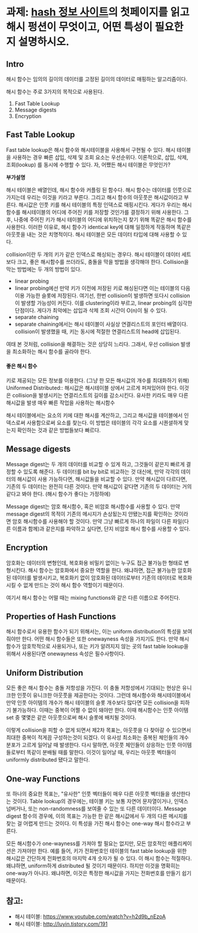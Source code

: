 # 과제: [hash 정보 사이트](https://web.archive.org/web/20120615165357/http://home.comcast.net/~bretm/hash/)의 첫페이지를 읽고 해시 펑션이 무엇이고, 어떤 특성이 필요한지 설명하시오.

## Intro

해시 함수는 임의의 길이의 데이터를 고정된 길이의 데이터로 매핑하는 알고리즘이다.

해시 함수는 주로 3가지의 목적으로 사용된다.

1. Fast Table Lookup
2. Message digests
3. Encryption

## Fast Table Lookup

Fast table lookup은 해시 함수와 해시테이블을 사용해서 구현될 수 있다. 해시 테이블을 사용하는 경우 빠른 삽입, 삭제 및 조회 요소는 우선순위다. 이론적으로, 삽입, 삭제, 조회(lookup) 를 동시에 수행할 수 있다. 자, 어쨌든 해시 테이블은 무엇인가? 

**부가설명**

해시 테이블은 배열인데, 해시 함수와 커플링 된 함수다. 해시 함수는 데이터를 인풋으로 가지는데 우리는 이것을 키라고 부른다. 그리고 해시 함수의 아웃풋은 해시값이라고 부른다. 해시값은 인풋 키를 해시 테이블의 특정 인덱스로 매핑시킨다. 게다가 우리는 해시 함수를 해시테이블의 어디에 주어진 키를 저장할 것인가를 결정하기 위해 사용한다. 그 후, 나중에 주어진 키가 해시 테이블의 어디에 위치하는지 찾기 위해 똑같은 해시 함수를 사용한다. 이러한 이유로, 해시 함수가 identical key에 대해 일정하게 작동하며 똑같은 아웃풋을 내는 것은 치명적이다.
해시 테이블은 모든 데이터 타입에 대해 사용할 수 있다.

collision이란 두 개의 키가 같은 인덱스로 해싱되는 경우다. 해시 테이블이 데이터 세트보다 크고, 좋은 해시함수를 쓰더라도, 충돌을 막을 방법을 생각해야 한다. Collision을 막는 방법에는 두 개의 방법이 있다. 

- linear probing
 - linear probing에선 만약 키가 이전에 저장된 키로 해싱된다면 이는 테이블의 다음 이용 가능한 슬롯에 저장된다. 여기선, 한번 collision이 발생하면 또다시 collision이 발생할 가능성이 커진다. 이를 clustering이라 부르고, linear probing의 심각한 단점이다. 게다가 최악에는 삽입과 삭제 조회 시간이 O(n)이 될 수 있다. 
- separate chaining
 - separate chaining에서는 해시 테이블이 사실상 연결리스트의 포인터 배열이다. collision이 발생했을 때, 키는 동시에 적절한 연결리스트의 head에 삽입된다. 

여태 본 것처럼, collision을 해결하는 것은 상당히 느리다. 그래서, 우선 collision 발생을 최소화하는 해시 함수를 골라야 한다.

#### 좋은 해시 함수
키로 제공되는 모든 정보를 이용한다. (그냥 한 모든 해시값의 개수를 최대화하기 위해)
Uniformed Distributed:: 해시값은 해시테이블 상에서 고르게 퍼져있어야 한다. 이것은 collision을 발생시키는 연결리스트의 길이를 감소시킨다.
유사한 키라도 매우 다른 해시값을 발생
매우 빠른 작업을 사용하는 해시함수


해시 테이블에서는 요소의 키에 대한 해시를 계산하고, 그리고 해시값을 테이블에서 인덱스로써 사용함으로써 요소를 찾는다. 이 방법은 테이블의 각각 요소를 시퀀셜하게 맞는지 확인하는 것과 같은 방법들보다 빠르다.

## Message digests

Message digest는 두 개의 데이터를 비교할 수 있게 하고, 그것들이 같은지 빠르게 결정할 수 있도록 해준다. 두 데이터를 bit by bit로 비교하는 것 대신에, 만약 각각의 데이터의 해시값이 사용 가능하다면, 해시값들을 비교할 수 있다. 만약 해시값이 다르다면, 기존의 두 데이터는 완전히 다른 것이다. 만약 해시값이 같다면 기존의 두 데이터는 거의 같다고 봐야 한다. (해시 함수가 좋다는 가정하에)

Message digest는 암호 해시함수, 혹은 비암호 해시함수를 사용할 수 있다. 만약 message digest의 목적이 기존의 메시지가 손상됬는지 안됐는지를 확인하는 것이라면 암호 해시함수를 사용해야 할 것이다. 만약 그냥 빠르게 하나의 파일이 다른 파일(다른 이름과 함께)과 같은지를 파악하고 싶다면, 단지 비암호 해시 함수를 사용할 수 있다.

## Encryption

암호화는 데이터의 변형인데, 복호화용 비밀키 없이는 누구도 접근 불가능한 형태로 변형시킨다. 해시 함수는 암호화에서 중요한 역할을 한다. 왜냐하면, 접근 불가능한 암호화된 데이터를 발생시키고, 복호화키 없이 암호화된 데이터로부터 기존의 데이터로 복호화시킬 수 없게 만드는 것이 해시 함수 역할이기 때문이다.

여기서 해시 함수는 어떨 때는 mixing functions와 같은 다른 이름으로 주어진다.

## Properties of Hash Functions
해시 함수로서 유용한 함수가 되기 위해서는, 이는 uniform distribution의 특성을 보여줘야만 한다. 어떤 해시 함수들은 또한 onewayness 속성을 가지기도 한다. 만약 해시 함수가 암호학적으로 사용되거나, 또는 키가 알려지지 않는 곳의 fast table lookup을 위해서 사용된다면 onewayness 속성은 필수사항이다.

## Uniform Distribution
모든 좋은 해시 함수는 충돌 저항성을 가진다. 이 충돌 저항성에서 기대되는 현상은 유니크한 인풋이 유니크한 아웃풋을 제공한다는 것이다. 그런데 해시함수와 해시테이블에서 만약 인풋 아이템의 개수가 해시 테이블의 슬롯 개수보다 많다면 모든 collision을 피하기 불가능하다. 이때는 중복이 어쩔 수 없이 돼야만 한다. 이때 해시함수는 인풋 아이템 set 중 몇몇은 같은 아웃풋으로써 해시 슬롯에 배치될 것이다.

이렇게 collision을 피할 수 없게 되면서 제2차 목표는, 아웃풋을 다 찾아갈 수 있으면서 최대한 중복이 적게끔 구성하는것이 되겠다. 이 유사성 최소화는 중복된 체인들의 개수 분포가 고르게 일어날 때 발생한다. 다시 말하면, 아웃풋 체인들이 상응하는 인풋 아이템들로부터 똑같이 분배될 때를 말한다. 이것이 일어날 때, 우리는 아웃풋 벡터들이 uniformly distributed 됐다고 말한다. 

## One-way Functions
또 하나의 중요한 목표는, "유사한" 인풋 벡터들이 매우 다른 아웃풋 벡터들을 생산한다는 것이다. Table lookup의 경우에는, 테이블 키는 보통 자연어 문자열이거나, 인덱스 넘버거나, 또는 non-randomness를 보여줄 수 있는 또 다른 데이터이다.
Message digest 함수의 경우에, 이의 목표는 가능한 한 같은 해시값에서 두 개의 다른 메시지를 찾는 걸 어렵게 만드는 것이다. 이 특성을 가진 해시 함수는 one-way 해시 함수라고 부른다.

모든 해시함수가 one-wayness를 가져야 할 필요는 없지만, 모든 암호적인 애플리케이션은 가져야만 한다. 예를 들어, 키가 전화번호인 테이블의 fast table lookup을 위한 해시값은 간단하게 전화번호의 마지막 4개 숫자가 될 수 있다. 이 해시 함수는 적절하다. 왜냐하면, uniform하게 distributed 될 것이기 때문이다. 하지만 이것을 명확히는 one-way가 아니다. 왜냐하면, 이것은 특정한 해시값을 가지는 전화번호를 만들기 쉽기 때문이다.

## 참고:
- 해시 테이블: https://www.youtube.com/watch?v=h2d9b_nEzoA
- 해시 테이블: http://luyin.tistory.com/191
